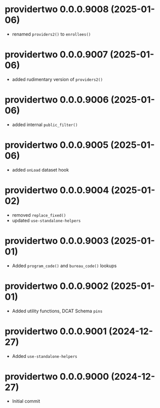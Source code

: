 <!-- NEWS.md is maintained by https://cynkra.github.io/fledge, do not edit -->

# providertwo 0.0.0.9008 (2025-01-06)

* renamed `providers2()` to `enrollees()`


# providertwo 0.0.0.9007 (2025-01-06)

* added rudimentary version of `providers2()`


# providertwo 0.0.0.9006 (2025-01-06)

* added internal `public_filter()`


# providertwo 0.0.0.9005 (2025-01-06)

* added `onLoad` dataset hook


# providertwo 0.0.0.9004 (2025-01-02)

* removed `replace_fixed()`
* updated `use-standalone-helpers`


# providertwo 0.0.0.9003 (2025-01-01)

* Added `program_code()` and `bureau_code()` lookups


# providertwo 0.0.0.9002 (2025-01-01)

* Added utility functions, DCAT Schema `pins`


# providertwo 0.0.0.9001 (2024-12-27)

* Added `use-standalone-helpers`


# providertwo 0.0.0.9000 (2024-12-27)

* Initial commit
